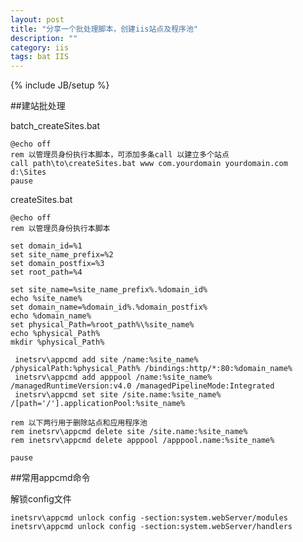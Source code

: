 ```yaml
---
layout: post
title: "分享一个批处理脚本，创建iis站点及程序池"
description: ""
category: iis
tags: bat IIS
---
```

{% include JB/setup %}

##建站批处理

batch_createSites.bat

    @echo off
    rem 以管理员身份执行本脚本，可添加多条call 以建立多个站点
    call path\to\createSites.bat www com.yourdomain yourdomain.com d:\Sites
    pause

createSites.bat

    @echo off
    rem 以管理员身份执行本脚本

    set domain_id=%1
    set site_name_prefix=%2
    set domain_postfix=%3
    set root_path=%4

    set site_name=%site_name_prefix%.%domain_id%
    echo %site_name%
    set domain_name=%domain_id%.%domain_postfix%
    echo %domain_name%
    set physical_Path=%root_path%\%site_name%
    echo %physical_Path%
    mkdir %physical_Path%

     inetsrv\appcmd add site /name:%site_name% /physicalPath:%physical_Path% /bindings:http/*:80:%domain_name%
     inetsrv\appcmd add apppool /name:%site_name% /managedRuntimeVersion:v4.0 /managedPipelineMode:Integrated
     inetsrv\appcmd set site /site.name:%site_name% /[path='/'].applicationPool:%site_name%

    rem 以下两行用于删除站点和应用程序池
    rem inetsrv\appcmd delete site /site.name:%site_name%
    rem inetsrv\appcmd delete apppool /apppool.name:%site_name%

    pause

##常用appcmd命令

解锁config文件

    inetsrv\appcmd unlock config -section:system.webServer/modules
    inetsrv\appcmd unlock config -section:system.webServer/handlers


